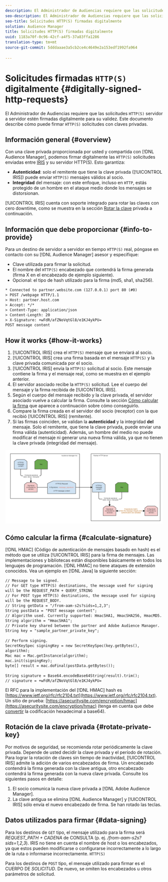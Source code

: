 ```yaml
---
description: El Administrador de Audiencias requiere que las solicitudes de servidor a servidor HTTP(S) se firmen digitalmente para su validez. Este documento describe cómo puede firmar solicitudes HTTP con claves privadas.
seo-description: El Administrador de Audiencias requiere que las solicitudes de servidor a servidor HTTP(S) se firmen digitalmente para su validez. Este documento describe cómo puede firmar solicitudes HTTP(S) con claves privadas.
seo-title: Solicitudes HTTP(S) firmadas digitalmente
solution: Audience Manager
title: Solicitudes HTTP(S) firmadas digitalmente
uuid: 1183a70f-0c96-42cf-a4f5-37a83ffa1286
translation-type: tm+mt
source-git-commit: 5dddaaae3a5cb2ce4c4649e2a153edf1992fa964

---
```



# Solicitudes firmadas `HTTP(S)` digitalmente {#digitally-signed-http-requests}

El Administrador de Audiencias requiere que las solicitudes `HTTP(S)` servidor a servidor estén firmadas digitalmente para su validez. Este documento describe cómo puede firmar `HTTP(S)` solicitudes con claves privadas.

## Información general {#overview}

<!-- digitally_signed_http_requests.xml -->

Con una clave privada proporcionada por usted y compartida con [!DNL Audience Manager], podemos firmar digitalmente las `HTTP(S)` solicitudes enviadas entre [IRIS](../../../reference/system-components/components-data-action.md#iris) y su servidor HTTP(S). Esto garantiza:

* **Autenticidad**: solo el remitente que tiene la clave privada ([!UICONTROL IRIS]) puede enviar `HTTP(S)` mensajes válidos al socio.
* **Integridad** del mensaje: con este enfoque, incluso en `HTTP`, estás protegido de un hombre en el ataque medio donde los mensajes se distorsionan.

[!UICONTROL IRIS] cuenta con soporte integrado para rotar las claves con cero downtime, como se muestra en la sección [Rotar la clave](../../../integration/receiving-audience-data/real-time-outbound-transfers/digitally-signed-http-requests.md#rotate-private-key) privada a continuación.

## Información que debe proporcionar {#info-to-provide}

Para un destino de servidor a servidor en tiempo `HTTP(S)` real, póngase en contacto con su [!DNL Audience Manager] asesor y especifique:

* Clave utilizada para firmar la solicitud.
* El nombre del `HTTP(S)` encabezado que contendrá la firma generada (firma X en el encabezado de ejemplo siguiente).
* Opcional: el tipo de hash utilizado para la firma (md5, sha1, sha256).

```
* Connected to partner.website.com (127.0.0.1) port 80 (#0)
> POST /webpage HTTP/1.1
> Host: partner.host.com
> Accept: */*
> Content-Type: application/json
> Content-Length: 20
> X-Signature: +wFdR/afZNoVqtGl8/e1KJ4ykPU=
POST message content
```

## How it works {#how-it-works}

1. [!UICONTROL IRIS] crea el `HTTP(S)` mensaje que se enviará al socio.
1. [!UICONTROL IRIS] crea una firma basada en el mensaje `HTTP(S)` y la clave privada comunicada por el socio.
1. [!UICONTROL IRIS] envía la `HTTP(S)` solicitud al socio. Este mensaje contiene la firma y el mensaje real, como se muestra en el ejemplo anterior.
1. El servidor asociado recibe la `HTTP(S)` solicitud. Lee el cuerpo del mensaje y la firma recibida de [!UICONTROL IRIS].
1. Según el cuerpo del mensaje recibido y la clave privada, el servidor asociado vuelve a calcular la firma. Consulte la sección [Cómo calcular la firma](../../../integration/receiving-audience-data/real-time-outbound-transfers/digitally-signed-http-requests.md#calculate-signature) que aparece a continuación sobre cómo conseguirlo.
1. Compare la firma creada en el servidor del socio (receptor) con la que recibió [!UICONTROL IRIS] (remitente).
1. Si las firmas coinciden, se validan la **autenticidad** y la integridad **del** mensaje. Solo el remitente, que tiene la clave privada, puede enviar una firma válida (autenticidad). Además, un hombre del medio no puede modificar el mensaje ni generar una nueva firma válida, ya que no tienen la clave privada (integridad del mensaje).

![](assets/iris-digitally-sign-http-request.png)

## Cómo calcular la firma {#calculate-signature}

[!DNL HMAC] (Código de autenticación de mensajes basado en hash) es el método que se utiliza [!UICONTROL IRIS] para la firma de mensajes. Las implementaciones y bibliotecas están disponibles básicamente en todos los lenguajes de programación. [!DNL HMAC] no tiene ataques de extensión conocidos. Vea un ejemplo en [!DNL Java] la siguiente sección:

```
// Message to be signed.
// For GET type HTTP(S) destinations, the message used for signing will be the REQUEST_PATH + QUERY_STRING
// For POST type HTTP(S) destinations, the message used for signing will be the REQUEST_BODY.
// String getData = "/from-aam-s2s?sids=1,2,3";
String postData = "POST message content";
// Algorithm used. Currently supported: HmacSHA1, HmacSHA256, HmacMD5.
String algorithm = "HmacSHA1";
// Private key shared between the partner and Adobe Audience Manager.
String key = "sample_partner_private_key";
  
// Perform signing.
SecretKeySpec signingKey = new SecretKeySpec(key.getBytes(), algorithm);
Mac mac = Mac.getInstance(algorithm);
mac.init(signingKey);
byte[] result = mac.doFinal(postData.getBytes());
  
String signature = Base64.encodeBase64String(result).trim(); 
// signature = +wFdR/afZNoVqtGl8/e1KJ4ykPU=
```

El RFC para la implementación del [!DNL HMAC] hash es [https://www.ietf.org/rfc/rfc2104.txt](https://www.ietf.org/rfc/rfc2104.txt). Un sitio de prueba: [https://asecuritysite.com/encryption/hmac](https://asecuritysite.com/encryption/hmac) (tenga en cuenta que debe [convertir](https://tomeko.net/online_tools/hex_to_base64.php?lang=en) la codificación hexadecimal a base64).

## Rotación de la clave privada {#rotate-private-key}

Por motivos de seguridad, se recomienda rotar periódicamente la clave privada. Depende de usted decidir la clave privada y el período de rotación. Para lograr la rotación de claves sin tiempo de inactividad, [!UICONTROL IRIS] admite la adición de varios encabezados de firma. Un encabezado contendrá la firma generada con la clave antigua, otro encabezado contendrá la firma generada con la nueva clave privada. Consulte los siguientes pasos en detalle:

1. El socio comunica la nueva clave privada a [!DNL Adobe Audience Manager].
1. La clave antigua se elimina [!DNL Audience Manager] y [!UICONTROL IRIS] sólo envía el nuevo encabezado de firma. Se han rotado las teclas.

## Datos utilizados para firmar {#data-signing}

Para los destinos de `GET` tipo, el mensaje utilizado para la firma será *REQUEST_PATH + CADENA* de CONSULTA (p. ej. */from-aam-s2s?sids=1,2,3*). IRIS no tiene en cuenta el nombre de host o los encabezados, ya que estos pueden modificarse o configurarse incorrectamente a lo largo de la ruta o informarse incorrectamente. `HTTP(S)`

Para los destinos de `POST` tipo, el mensaje utilizado para firmar es el CUERPO DE *SOLICITUD*. De nuevo, se omiten los encabezados u otros parámetros de solicitud.
